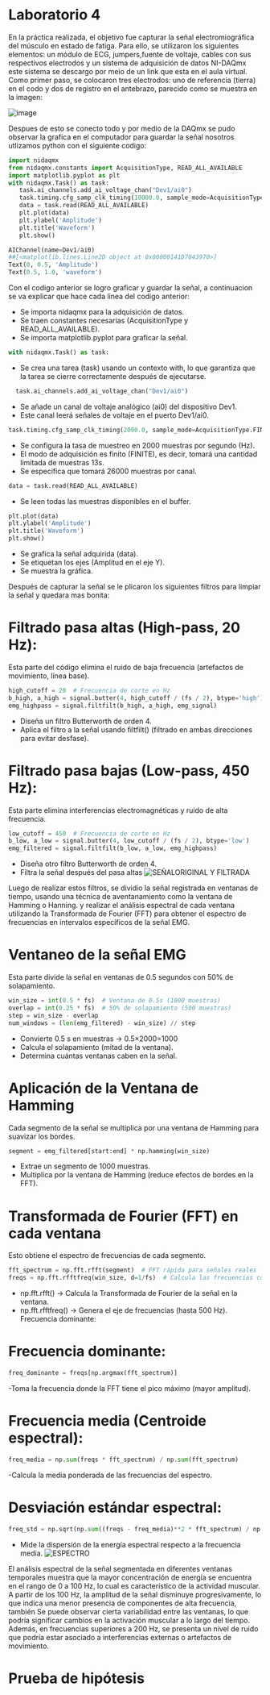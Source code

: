 # Laboratorio 4
En la práctica realizada, el objetivo fue capturar la señal electromiográfica del músculo en estado de fatiga. Para ello, se utilizaron los siguientes elementos: un módulo de ECG, jumpers,fuente de voltaje, cables con sus respectivos electrodos y un sistema de adquisición de datos NI-DAQmx este sistema se descargo por meio de un link que esta en el aula virtual.
Como primer paso, se colocaron tres electrodos: uno de referencia (tierra) en el codo y dos de registro en el antebrazo, parecido como se muestra en la imagen:

![image](https://github.com/user-attachments/assets/ee47aa9b-4352-4970-8734-ec1de5749ded)

Despues de esto se conecto todo y por medio de la DAQmx se pudo observar la grafica en el computador para guardar la señal nosotros utlizamos python con el siguiente codigo:

```python
import nidaqmx
from nidaqmx.constants import AcquisitionType, READ_ALL_AVAILABLE
import matplotlib.pyplot as plt
with nidaqmx.Task() as task:
   task.ai_channels.add_ai_voltage_chan("Dev1/ai0")
   task.timing.cfg_samp_clk_timing(10000.0, sample_mode=AcquisitionType.FINITE, samps_per_chan=1000)
   data = task.read(READ_ALL_AVAILABLE)
   plt.plot(data)
   plt.ylabel('Amplitude')
   plt.title('Waveform')
   plt.show()

AIChannel(name=Dev1/ai0)
##[<matplotlib.lines.Line2D object at 0x00000141D7043970>]
Text(0, 0.5, 'Amplitude')
Text(0.5, 1.0, 'waveform')
```
Con el codigo anterior se logro graficar y guardar la señal, a continuacion se va explicar que hace cada linea del codigo anterior:

- Se importa nidaqmx para la adquisición de datos.
- Se traen constantes necesarias (AcquisitionType y READ_ALL_AVAILABLE).
- Se importa matplotlib.pyplot para graficar la señal.

```python
with nidaqmx.Task() as task:
```

- Se crea una tarea (task) usando un contexto with, lo que garantiza que la tarea se cierre correctamente después de ejecutarse.

```python
  task.ai_channels.add_ai_voltage_chan("Dev1/ai0")
```

- Se añade un canal de voltaje analógico (ai0) del dispositivo Dev1.
- Este canal leerá señales de voltaje en el puerto Dev1/ai0.

```python
task.timing.cfg_samp_clk_timing(2000.0, sample_mode=AcquisitionType.FINITE, samps_per_chan=2600)
```
- Se configura la tasa de muestreo en 2000 muestras por segundo (Hz).
- El modo de adquisición es finito (FINITE), es decir, tomará una cantidad limitada de muestras 13s.
- Se especifica que tomará 26000 muestras por canal.
```python
data = task.read(READ_ALL_AVAILABLE)
```
- Se leen todas las muestras disponibles en el buffer.
```python
plt.plot(data)
plt.ylabel('Amplitude')
plt.title('Waveform')
plt.show()
```
- Se grafica la señal adquirida (data).
- Se etiquetan los ejes (Amplitud en el eje Y).
- Se muestra la gráfica.

Después de capturar la señal se le plicaron los siguientes filtros para limpiar la señal y quedara mas bonita:
# Filtrado pasa altas (High-pass, 20 Hz):
Esta parte del código elimina el ruido de baja frecuencia (artefactos de movimiento, línea base).
```python
high_cutoff = 20  # Frecuencia de corte en Hz
b_high, a_high = signal.butter(4, high_cutoff / (fs / 2), btype='high')
emg_highpass = signal.filtfilt(b_high, a_high, emg_signal)
```
- Diseña un filtro Butterworth de orden 4.
- Aplica el filtro a la señal usando filtfilt() (filtrado en ambas direcciones para evitar desfase).
# Filtrado pasa bajas (Low-pass, 450 Hz):
Esta parte elimina interferencias electromagnéticas y ruido de alta frecuencia.
```python
low_cutoff = 450  # Frecuencia de corte en Hz
b_low, a_low = signal.butter(4, low_cutoff / (fs / 2), btype='low')
emg_filtered = signal.filtfilt(b_low, a_low, emg_highpass)
```
- Diseña otro filtro Butterworth de orden 4.
- Filtra la señal después del pasa altas
![SEÑALORIGINAL Y FILTRADA](https://github.com/user-attachments/assets/0ea90c99-d4b8-42cb-b625-3a16d711fbd6)

Luego de realizar estos filtros, se dividio la señal registrada en ventanas de tiempo, usando una técnica de aventanamiento como la ventana de Hamming o Hanning. y realizar el análisis espectral de cada ventana utilizando la Transformada de Fourier (FFT) para obtener el espectro de frecuencias en intervalos específicos de la señal EMG.
# Ventaneo de la señal EMG
Esta parte divide la señal en ventanas de 0.5 segundos con 50% de solapamiento.
```python
win_size = int(0.5 * fs)  # Ventana de 0.5s (1000 muestras)
overlap = int(0.25 * fs)  # 50% de solapamiento (500 muestras)
step = win_size - overlap
num_windows = (len(emg_filtered) - win_size) // step
```
- Convierte 0.5 s en muestras → 0.5×2000=1000
- Calcula el solapamiento (mitad de la ventana).
- Determina cuántas ventanas caben en la señal.
# Aplicación de la Ventana de Hamming
Cada segmento de la señal se multiplica por una ventana de Hamming para suavizar los bordes.
```python
segment = emg_filtered[start:end] * np.hamming(win_size)
```
- Extrae un segmento de 1000 muestras.
- Multiplica por la ventana de Hamming (reduce efectos de bordes en la FFT).
# Transformada de Fourier (FFT) en cada ventana
Esto obtiene el espectro de frecuencias de cada segmento.
```python
fft_spectrum = np.fft.rfft(segment)  # FFT rápida para señales reales
freqs = np.fft.rfftfreq(win_size, d=1/fs)  # Calcula las frecuencias correspondientes
```
- np.fft.rfft() → Calcula la Transformada de Fourier de la señal en la ventana.
- np.fft.rfftfreq() → Genera el eje de frecuencias (hasta 500 Hz).
Frecuencia dominante:

# Frecuencia dominante:
```python
freq_dominante = freqs[np.argmax(fft_spectrum)]
```
-Toma la frecuencia donde la FFT tiene el pico máximo (mayor amplitud).

# Frecuencia media (Centroide espectral):
```python
freq_media = np.sum(freqs * fft_spectrum) / np.sum(fft_spectrum)
```
-Calcula la media ponderada de las frecuencias del espectro.
# Desviación estándar espectral:
```python
freq_std = np.sqrt(np.sum((freqs - freq_media)**2 * fft_spectrum) / np.sum(fft_spectrum))
```
- Mide la dispersión de la energía espectral respecto a la frecuencia media.
![ESPECTRO](https://github.com/user-attachments/assets/999854c3-d73a-4284-9647-97348099e20a)

El análisis espectral de la señal segmentada en diferentes ventanas temporales muestra que la mayor concentración de energía se encuentra en el rango de 0 a 100 Hz, lo cual es característico de la actividad muscular. A partir de los 100 Hz, la amplitud de la señal disminuye progresivamente, lo que indica una menor presencia de componentes de alta frecuencia, también Se puede  observar cierta variabilidad entre las ventanas, lo que podría significar cambios en la activación muscular a lo largo del tiempo. Además, en frecuencias superiores a 200 Hz, se presenta un nivel de ruido que podría estar asociado a interferencias externas o artefactos de movimiento. 

# Prueba de hipótesis 






